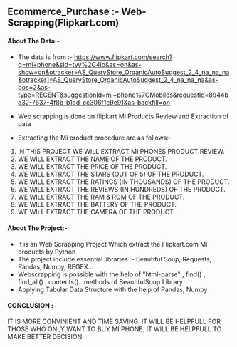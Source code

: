 ## Ecommerce_Purchase :- Web-Scrapping(Flipkart.com)

#### About The Data:- 
- The data is from :- https://www.flipkart.com/search?q=mi+phone&sid=tyy%2C4io&as=on&as-show=on&otracker=AS_QueryStore_OrganicAutoSuggest_2_4_na_na_na&otracker1=AS_QueryStore_OrganicAutoSuggest_2_4_na_na_na&as-pos=2&as-type=RECENT&suggestionId=mi+phone%7CMobiles&requestId=8944ba32-7637-4f8b-b1ad-cc306f1c9e91&as-backfill=on
- Web scrapping is done on flipkart Mi Products Review and Extraction of  data

- Extracting the Mi product procedure are as follows:- 

1. IN THIS PROJECT WE WILL EXTRACT MI PHONES PRODUCT REVIEW.
2. WE WILL EXTRACT THE NAME OF THE PRODUCT.
3. WE WILL EXTRACT THE PRICE OF THE PRODUCT.
4. WE WILL EXTRACT THE STARS (OUT OF 5) OF THE PRODUCT.
5. WE WILL EXTRACT THE RATINGS (IN THOUSANDS) OF THE PRODUCT.
6. WE WILL EXTRACT THE REVIEWS (IN HUNDREDS) OF THE PRODUCT.
7. WE WILL EXTRACT THE RAM & ROM OF THE PRODUCT.
8. WE WILL EXTRACT THE BATTERY OF THE PRODUCT.
9. WE WILL EXTRACT THE CAMERA OF THE PRODUCT.

#### About The Project:- 
- It is an Web Scrapping Project Which extract the Flipkart.com Mi products by Python
- The project include essential libraries :- Beautiful Soup, Requests, Pandas, Numpy, REGEX... 
- Webscrapping is possible with the help of "html-parse" , find() , find_all() , contents().. methods of BeautifulSoup Library
- Applying Tabular Data Structure with the help of Pandas, Numpy

#### CONCLUSION :- 

IT IS MORE CONVINIENT AND TIME SAVING.
IT WILL BE HELPFULL FOR THOSE WHO ONLY WANT TO BUY MI PHONE.
IT WILL BE HELPFULL TO MAKE BETTER DECISION. 
